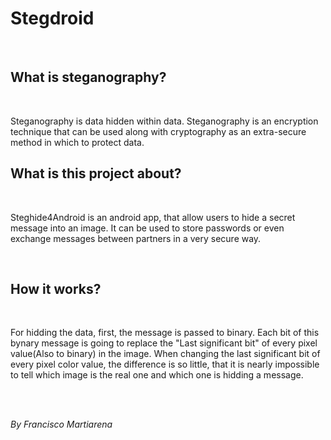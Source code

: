 # Stegdroid

<br/>

## What is steganography?

<br/>

Steganography is data hidden within data.
Steganography is an encryption technique that can be used along with cryptography as an extra-secure method in which to protect data.

## What is this project about?

<br/>

Steghide4Android is an android app, that allow users to hide a secret message into an image. It can be used to store passwords or even exchange messages between partners in a very secure way.

<br/>

## How it works?

<br/>

For hidding the data, first, the message is passed to binary. Each bit of this bynary message is going to replace the "Last significant bit" of every pixel value(Also to binary) in the image. When changing the last significant bit of every pixel color value, the difference is so little, that it is nearly impossible to tell which image is the real one and which one is hidding a message.

<br/>

<br/>

*By Francisco Martiarena*
